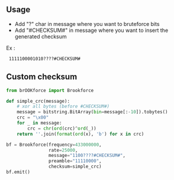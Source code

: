 Usage
-----

 - Add "?" char in message where you want to bruteforce bits
 - Add "#CHECKSUM#" in message where you want to insert the generated checksum

 Ex : 
```
 1111100001010????#CHECKSUM#
```

Custom checksum
---------------
```python
from brOOKforce import Brookforce

def simple_crc(message):
    # xor all bytes (before #CHECKSUM#)
    message = bitstring.BitArray(bin=message[:-10]).tobytes()
    crc = "\x00"
    for _ in message:
        crc = chr(ord(crc)^ord(_))
    return ''.join(format(ord(x), 'b') for x in crc)

bf = Brookforce(frequency=433000000, 
                rate=25000, 
                message="1100????#CHECKSUM#", 
                preamble="11110000",
                checksum=simple_crc)
bf.emit()
```